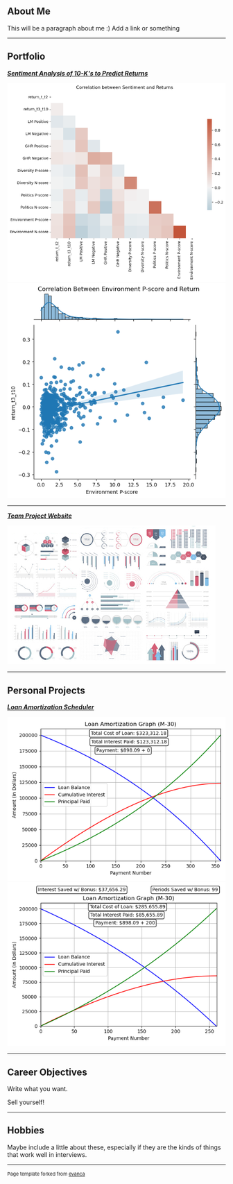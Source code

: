 ## About Me

This will be a paragraph about me :) Add a link or something

---

## Portfolio

<!-- You can link to other websites, PDFs in this repo, and other pages in this repo -->

_**[Sentiment Analysis of 10-K's to Predict Returns](report.md)**_

<img src="output_20_0.png?raw=true"/>
<img src="output_23_0.png?raw=true"/>

---

_**[Team Project Website](https://tommymcdade.github.io/leftside)**_

<img src="images/dummy_thumbnail.jpg?raw=true"/>

---

## Personal Projects

_**[Loan Amortization Scheduler](https://github.com/Brooks377/Personal-Projects/tree/main/Amortization%20Table)**_

<img src="images/200000_3.5_30_2023-01-01_M-30_bonus0.png?raw=true"/>
<img src="images/200000_3.5_30_2023-01-01_M-30_bonus200.png?raw=true"/>

---


## Career Objectives

Write what you want. 

Sell yourself!

---

## Hobbies

Maybe include a little about these, especially if they are the kinds of things that work well in interviews.

---
<p style="font-size:11px">Page template forked from <a href="https://github.com/evanca/quick-portfolio">evanca</a></p>
<!-- Remove above link if you don't want to attibute -->
